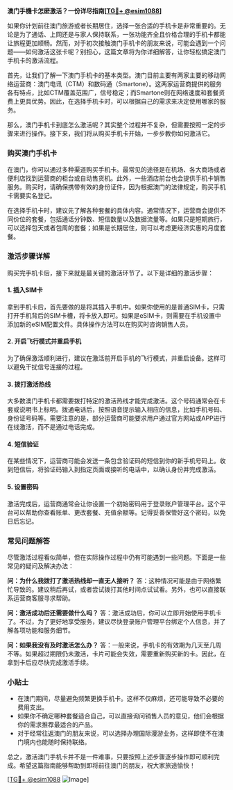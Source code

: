 **澳门手機卡怎麽激活？一份详尽指南[[TG💪+ @esim1088](https://t.me/s/esim1088)]**

如果你计划前往澳门旅游或者长期居住，选择一张合适的手机卡是非常重要的。无论是为了通话、上网还是与家人保持联系，一张功能齐全且价格合理的手机卡都能让旅程更加顺畅。然而，对于初次接触澳门手机卡的朋友来说，可能会遇到一个问题——如何激活这张卡呢？别担心，这篇文章将为你详细解答，让你轻松搞定澳门手机卡的激活流程。

首先，让我们了解一下澳门手机卡的基本类型。澳门目前主要有两家主要的移动网络运营商：澳门电讯（CTM）和数码通（Smartone）。这两家运营商提供的服务各有特点，比如CTM覆盖范围广，信号稳定；而Smartone则在网络速度和套餐资费上更具优势。因此，在选择手机卡时，可以根据自己的需求来决定使用哪家的服务。

那么，澳门手机卡到底怎么激活呢？其实整个过程并不复杂，但需要按照一定的步骤来进行操作。接下来，我们将从购买手机卡开始，一步步教你如何激活它。

### 购买澳门手机卡

在澳门，你可以通过多种渠道购买手机卡。最常见的途径是在机场、各大商场或者便利店找到运营商的柜台或自动售货机。此外，一些酒店前台也会提供手机卡销售服务。购买时，请确保携带有效的身份证件，因为根据澳门的法律规定，购买手机卡需要实名登记。

在选择手机卡时，建议先了解各种套餐的具体内容。通常情况下，运营商会提供不同价位的套餐，包括通话分钟数、短信数量以及数据流量等。如果只是短期旅行，可以选择包天或者包周的套餐；如果是长期居住，则可以考虑更经济实惠的月度套餐。

### 激活步骤详解

购买完手机卡后，接下来就是最关键的激活环节了。以下是详细的激活步骤：

#### 1. 插入SIM卡

拿到手机卡后，首先要做的是将其插入手机中。如果你使用的是普通SIM卡，只需打开手机背后的SIM卡槽，将卡放入即可。如果是eSIM卡，则需要在手机设置中添加新的eSIM配置文件。具体操作方法可以在购买时咨询销售人员。

#### 2. 开启飞行模式并重启手机

为了确保激活顺利进行，建议在激活前开启手机的飞行模式，并重启设备。这样可以避免干扰信号连接的过程。

#### 3. 拨打激活热线

大多数澳门手机卡都需要拨打特定的激活热线才能完成激活。这个号码通常会在卡套或说明书上标明。拨通电话后，按照语音提示输入相应的信息，比如手机号码、身份证号码等。需要注意的是，部分运营商可能要求用户通过官方网站或APP进行在线激活，而不是通过电话完成。

#### 4. 短信验证

在某些情况下，运营商可能会发送一条包含验证码的短信到你的新手机号码上。收到短信后，将验证码输入到指定页面或接听的电话中，以确认身份并完成激活。

#### 5. 设置密码

激活完成后，运营商通常会让你设置一个初始密码用于登录账户管理平台。这个平台可以帮助你查看账单、更改套餐、充值余额等。记得妥善保管好这个密码，以免日后忘记。

### 常见问题解答

尽管激活过程看似简单，但在实际操作过程中仍有可能遇到一些问题。下面是一些常见的疑问及解决办法：

**问：为什么我拨打了激活热线却一直无人接听？**
答：这种情况可能是由于网络繁忙导致的。建议稍后再试，或者尝试拨打其他时间点试试看。另外，也可以直接联系运营商客服寻求帮助。

**问：激活成功后还需要做什么吗？**
答：激活成功后，你可以立即开始使用手机卡了。不过，为了更好地享受服务，建议尽快登录账户管理平台绑定个人信息，并了解各项功能和服务细节。

**问：如果我没有及时激活怎么办？**
答：一般来说，手机卡的有效期为几天至几周不等。如果超过期限仍未激活，卡片可能会失效，需要重新购买新的卡。因此，在拿到卡后应尽快完成激活手续。

### 小贴士

- 在澳门期间，尽量避免频繁更换手机卡。这样不仅麻烦，还可能导致不必要的费用支出。
- 如果你不确定哪种套餐适合自己，可以直接询问销售人员的意见，他们会根据你的需求推荐最适合的产品。
- 对于经常往返澳门的朋友来说，可以选择办理国际漫游业务，这样即使不在澳门境内也能随时保持联络。

总之，激活澳门手机卡并不是一件难事，只要按照上述步骤逐步操作即可顺利完成。希望这篇指南能够帮助到即将前往澳门的朋友，祝大家旅途愉快！

[[TG💪+ @esim1088](https://t.me/s/esim1088) ![Image](https://i.postimg.cc/4NQfJmqS/Snipaste-2025-05-13-00-14-12.png)]